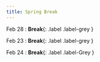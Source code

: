 ```yaml
---
title: Spring Break
---
```


Feb 28
: **Break**{: .label .label-grey }

Feb 23
: **Break**{: .label .label-grey }

Feb 24
: **Break**{: .label .label-Grey }
